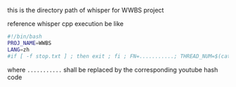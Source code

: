 this is the directory path of whisper for WWBS project

reference whisper cpp execution be like
```bash
#!/bin/bash
PROJ_NAME=WWBS
LANG=zh
#if [ -f stop.txt ] ; then exit ; fi ; FN=...........; THREAD_NUM=$(cat threadnum.txt) ; yes | ffmpeg -i ~/TPPHC/SERMON/$PROJ_NAME/*$FN*.mp3 -ar 16000 -ac 1 -c:a pcm_s16le ./$FN.wav ; ~/SOURCE/whisper.cpp/main --model ~/SOURCE/whisper.cpp/models/ggml-large.bin --output-srt --language $LANG --threads $THREAD_NUM --processors 1 --file ./$FN.wav > ./$FN.whisper.log ; mv ./$FN.wav.srt ./$FN.srt ; rm -f ./$FN.wav ; rm -f ~/TPPHC/SERMON/$PROJ_NAME/*$FN*.mp3
```
where ```...........``` shall be replaced by the corresponding youtube hash code

